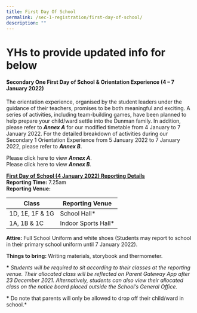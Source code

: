 ```yaml
---
title: First Day Of School
permalink: /sec-1-registration/first-day-of-school/
description: ""
---
```

# YHs to provide updated info for below


#### Secondary One First Day of School & Orientation Experience (4 – 7 January 2022)

The orientation experience, organised by the student leaders under the guidance of their teachers, promises to be both meaningful and exciting. A series of activities, including team-building games, have been planned to help prepare your child/ward settle into the Dunman family. In addition, please refer to **_Annex A_** for our modified timetable from 4 January to 7 January 2022. For the detailed breakdown of activities during our Secondary 1 Orientation Experience from 5 January 2022 to 7 January 2022, please refer to **_Annex B_**.

Please click here to view **_Annex A_**.<br>Please click here to view **_Annex B_**.

<b><u>First Day of School (4 January 2022) Reporting Details</u></b><br>
**Reporting Time:** 7.25am<br>**Reporting Venue:**


| Class | Reporting Venue |
| -------- | -------- |
| 1D, 1E, 1F & 1G     | School Hall*     |
| 1A, 1B & 1C     | Indoor Sports Hall*     |

**Attire:** Full School Uniform and white shoes (Students may report to school in their primary school uniform until 7 January 2022).

**Things to bring:** Writing materials, storybook and thermometer.

**\*** *Students will be required to sit according to their classes at the reporting venue. Their allocated class will be reflected on Parent Gateway App after 23 December 2021. Alternatively, students can also view their allocated class on the notice board placed outside the School’s General Office.*

**\*** Do note that parents will only be allowed to drop off their child/ward in school.*